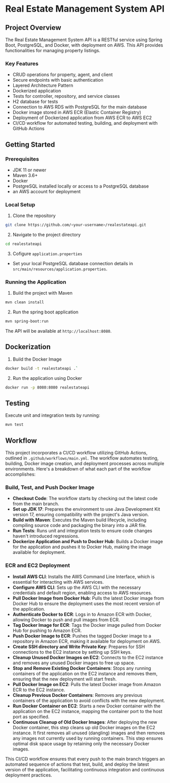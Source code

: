 # Real Estate Management System API

## Project Overview

The Real Estate Management System API is a RESTful service using Spring Boot, PostgreSQL, and Docker, with deployment on AWS. This API provides functionalities for managing property listings.

### Key Features

* CRUD operations for property, agent, and client
* Secure endpoints with basic authentication
* Layered Architecture Pattern
* Dockerized application
* Tests for controller, repository, and service classes
* H2 database for tests
* Connection to AWS RDS with PostgreSQL for the main database
* Docker image stored in AWS ECR (Elastic Container Registry)
* Deployment of Dockerized application from AWS ECR to AWS EC2
* CI/CD workflow for automated testing, building, and deployment with GitHub Actions

## Getting Started

### Prerequisites

* JDK 11 or newer
* Maven 3.6+
* Docker
* PostgreSQL installed locally or access to a PostgreSQL database
* an AWS account for deployment

### Local Setup

1. Clone the repository
```bash
git clone https://github.com/<your-username>/realestateapi.git
```
2. Navigate to the project directory
```bash
cd realestateapi
```
3. Cofigure `application.properties`
* Set your local PostgreSQL database connection details in `src/main/resources/application.properties`.

### Running the Application

1. Build the project with Maven
```bash
mvn clean install
```
2. Run the spring boot application
```bash
mvn spring-boot:run
```
The API will be available at `http://localhost:8080`.

## Dockerization

1. Build the Docker Image
```bash
docker build -t realestateapi .`
```
2. Run the application using Docker
```bash
docker run -p 8080:8080 realestateapi
```

## Testing

Execute unit and integration tests by running:
```bash
mvn test
```

## Workflow

This project incorporates a CI/CD workflow utilizing GitHub Actions, outlined in `.github/workflows/main.yml`. The workflow automates testing, building, Docker image creation, and deployment processes across multiple environments. Here's a breakdown of what each part of the workflow accomplishes:

### Build, Test, and Push Docker Image

- **Checkout Code**: The workflow starts by checking out the latest code from the main branch.
- **Set up JDK 17**: Prepares the environment to use Java Development Kit version 17, ensuring compatibility with the project's Java version.
- **Build with Maven**: Executes the Maven build lifecycle, including compiling source code and packaging the binary into a JAR file.
- **Run Tests**: Runs unit and integration tests to ensure code changes haven't introduced regressions.
- **Dockerize Application and Push to Docker Hub**: Builds a Docker image for the application and pushes it to Docker Hub, making the image available for deployment.

### ECR and EC2 Deployment

- **Install AWS CLI**: Installs the AWS Command Line Interface, which is essential for interacting with AWS services.
- **Configure AWS CLI**: Sets up the AWS CLI with the necessary credentials and default region, enabling access to AWS resources.
- **Pull Docker Image from Docker Hub**: Pulls the latest Docker image from Docker Hub to ensure the deployment uses the most recent version of the application.
- **Authenticate Docker to ECR**: Logs in to Amazon ECR with Docker, allowing Docker to push and pull images from ECR.
- **Tag Docker Image for ECR**: Tags the Docker image pulled from Docker Hub for pushing to Amazon ECR.
- **Push Docker Image to ECR**: Pushes the tagged Docker image to a repository in Amazon ECR, making it available for deployment on AWS.
- **Create SSH directory and Write Private Key**: Prepares for SSH connections to the EC2 instance by setting up SSH keys.
- **Cleanup Unused Docker Images on EC2**: Connects to the EC2 instance and removes any unused Docker images to free up space.
- **Stop and Remove Existing Docker Containers**: Stops any running containers of the application on the EC2 instance and removes them, ensuring that the new deployment will start fresh.
- **Pull Docker Image on EC2**: Pulls the latest Docker image from Amazon ECR to the EC2 instance.
- **Cleanup Previous Docker Containers**: Removes any previous containers of the application to avoid conflicts with the new deployment.
- **Run Docker Container on EC2**: Starts a new Docker container with the application on the EC2 instance, mapping the container port to the host port as specified.
- **Continuous Cleanup of Old Docker Images**: After deploying the new Docker container, this step cleans up old Docker images on the EC2 instance. It first removes all unused (dangling) images and then removes any images not currently used by running containers. This step ensures optimal disk space usage by retaining only the necessary Docker images.

This CI/CD workflow ensures that every push to the main branch triggers an automated sequence of actions that test, build, and deploy the latest version of the application, facilitating continuous integration and continuous deployment practices.
